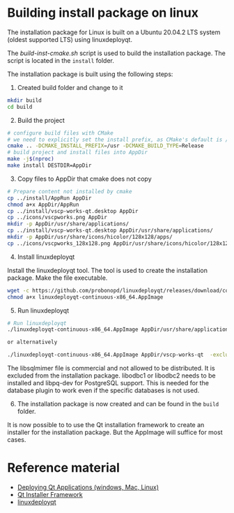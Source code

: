 # Building install package on linux

The installation package for Linux is built on a Ubuntu 20.04.2 LTS system (oldest supported LTS) using linuxdeployqt. 

The _build-inst-cmake.sh_ script is used to build the installation package. The script is located in the `install` folder.

The installation package is built using the following steps:

1. Created build folder and change to it
```bash
mkdir build
cd build
```

2. Build the project

```bash
# configure build files with CMake
# we need to explicitly set the install prefix, as CMake's default is /usr/local for some reason...
cmake .. -DCMAKE_INSTALL_PREFIX=/usr -DCMAKE_BUILD_TYPE=Release 
# build project and install files into AppDir
make -j$(nproc)
make install DESTDIR=AppDir
```
3. Copy files to AppDir that cmake does not copy

```bash
# Prepare content not installed by cmake
cp ../install/AppRun AppDir
chmod a+x AppDir/AppRun
cp ../install/vscp-works-qt.desktop AppDir
cp ../icons/vscpworks.png AppDir
mkdir -p AppDir/usr/share/applications/
cp ../install/vscp-works-qt.desktop AppDir/usr/share/applications/
mkdir -p AppDir/usr/share/icons/hicolor/128x128/apps/
cp ../icons/vscpworks_128x128.png AppDir/usr/share/icons/hicolor/128x128/apps/vscpworks.png 
``` 


4. Install linuxdeployqt

Install the linuxdeployqt tool. The tool is used to create the installation package. Make the file executable.

```bash
wget -c https://github.com/probonopd/linuxdeployqt/releases/download/continuous/linuxdeployqt-continuous-x86_64.AppImage
chmod a+x linuxdeployqt-continuous-x86_64.AppImage
```

5. Run linuxdeployqt

```bash
# Run linuxdeployqt
./linuxdeployqt-continuous-x86_64.AppImage AppDir/usr/share/applications/vscp-works-qt.desktop -exclude-libs=libqsqlmimer -appimage

or alternatively

./linuxdeployqt-continuous-x86_64.AppImage AppDir/vscp-works-qt  -exclude-libs=libqsqlmimer
```

The libsqlmimer file is commercial and not allowed to be distributed. It is excluded from the installation package. libodbc1 or libodbc2 needs to be installed and libpq-dev for PostgreSQL support. This is needed for the database plugin to work even if the specific databases is not used.

6. The installation package is now created and can be found in the `build` folder.

It is now possible to to use the Qt installation framework to create an installer for the installation package. But the AppImage will suffice for most cases.



# Reference material

 * [Deploying Qt Applications (windows, Mac, Linux)](https://www.youtube.com/playlist?list=PLQMs5svASiXNx0UX7tVTncos4j0j9rRa4)
 * [Qt Installer Framework](https://doc.qt.io/qtinstallerframework/ifw-tutorial.html)
 * [linuxdeployqt](https://github.com/probonopd/linuxdeployqt/releases)